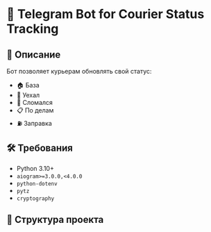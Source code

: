 # 🚚 Telegram Bot for Courier Status Tracking

## 📌 Описание
Бот позволяет курьерам обновлять свой статус:
- 🏠 База
- 🚚 Уехал
- 🔧 Сломался
- 📋 По делам
- ⛽ Заправка

## 🛠 Требования
- Python 3.10+
- `aiogram>=3.0.0,<4.0.0`
- `python-dotenv`
- `pytz`
- `cryptography`

## 📁 Структура проекта